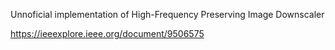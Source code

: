 Unnoficial implementation of High-Frequency Preserving Image Downscaler

https://ieeexplore.ieee.org/document/9506575
